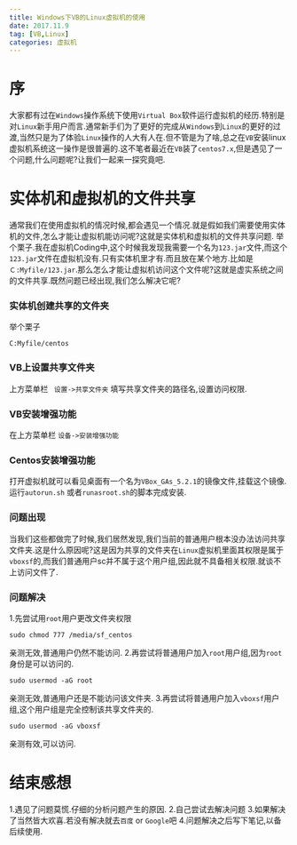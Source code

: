 ```yaml
---
title: Windows下VB的Linux虚拟机的使用
date: 2017.11.9
tag: [VB,Linux]
categories: 虚拟机
---
```

# 序
大家都有过在```Windows```操作系统下使用```Virtual Box```软件运行虚拟机的经历.特别是对```Linux```新手用户而言.通常新手们为了更好的完成从```Windows```到```Linux```的更好的过渡,当然只是为了体验```Linux```操作的人大有人在.但不管是为了啥,总之在```VB```安装linux虚拟机系统这一操作是很普遍的.这不笔者最近在```VB```装了```centos7.x```,但是遇见了一个问题,什么问题呢?让我们一起来一探究竟吧.

# 实体机和虚拟机的文件共享
通常我们在使用虚拟机的情况时候,都会遇见一个情况.就是假如我们需要使用实体机的文件,怎么才能让虚拟机能访问呢?这就是实体机和虚拟机的文件共享问题.
举个栗子.我在虚拟机Coding中,这个时候我发现我需要一个名为```123.jar```文件,而这个```123.jar```文件在虚拟机没有.只有实体机里才有.而且放在某个地方.比如是```Ｃ:Myfile/123.jar```.那么怎么才能让虚拟机访问这个文件呢?这就是虚实系统之间的文件共享.既然问题已经出现,我们怎么解决它呢?

### 实体机创建共享的文件夹
举个栗子
```
C:Myfile/centos
```
### VB上设置共享文件夹
上方菜单栏 ``` 设置->共享文件夹``` 填写共享文件夹的路径名,设置访问权限.

### VB安装增强功能
在上方菜单栏 ```设备->安装增强功能```
### Centos安装增强功能
打开虚拟机就可以看见桌面有一个名为```VBox_GAs_5.2.1```的镜像文件,挂载这个镜像.运行```autorun.sh``` 或者```runasroot.sh```的脚本完成安装.
### 问题出现
当我们这些都做完了时候,我们居然发现,我们当前的普通用户根本没办法访问共享文件夹.这是什么原因呢?这是因为共享的文件夹在```Linux```虚拟机里面其权限是属于```vboxsf```的,而我们普通用户sc并不属于这个用户组,因此就不具备相关权限.就谈不上访问文件了.

### 问题解决
1.先尝试用```root```用户更改文件夹权限
```
sudo chmod 777 /media/sf_centos
```
亲测无效,普通用户仍然不能访问.
2.再尝试将普通用户加入```root```用户组,因为```root```身份是可以访问的.
```
sudo usermod -aG root
```
亲测无效,普通用户还是不能访问该文件夹.
3.再尝试将普通用户加入```vboxsf```用户组,这个用户组是完全控制该共享文件夹的.
```
sudo usermod -aG vboxsf
```
亲测有效,可以访问.
　　
# 结束感想
1.遇见了问题莫慌.仔细的分析问题产生的原因.
2.自己尝试去解决问题
3.如果解决了当然皆大欢喜.若没有解决就去```百度``` or ```Google```吧
4.问题解决之后写下笔记,以备后续使用.
